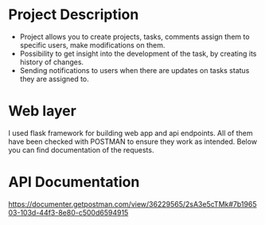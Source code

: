 # Project Description

- Project allows you to create projects, tasks, comments assign them to specific users, make modifications on them. 
- Possibility to get insight into the development of the task, by creating its history
  of changes.
- Sending notifications to users when there are updates on tasks status they are assigned to.
# Web layer
I used flask framework for building web app and api endpoints. All of them have been checked with POSTMAN
to ensure they work as intended. 
Below you can find documentation of the requests.
# API Documentation

https://documenter.getpostman.com/view/36229565/2sA3e5cTMk#7b196503-103d-44f3-8e80-c500d6594915
